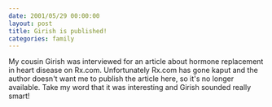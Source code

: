 ```yaml
---
date: 2001/05/29 00:00:00
layout: post
title: Girish is published!
categories: family
---
```


My cousin Girish was interviewed for an article about hormone
replacement in heart disease on Rx.com. Unfortunately Rx.com has gone
kaput and the author doesn't want me to publish the article here, so
it's no longer available. Take my word that it was interesting and
Girish sounded really smart!
